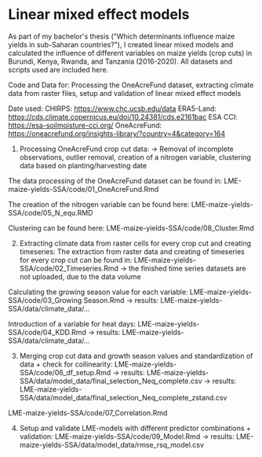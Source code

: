 # Linear mixed effect models
As part of my bachelor's thesis ("Which determinants influence maize yields in sub-Saharan countries?"), I created linear mixed models and calculated the influence of different variables on maize yields (crop cuts) in Burundi, Kenya, Rwanda, and Tanzania (2016-2020). All datasets and scripts used are included here.

Code and Data for: Processing the OneAcreFund dataset, extracting climate data from raster files, setup and validation of linear mixed effect models 


Date used: 
     CHIRPS: https://www.chc.ucsb.edu/data
     ERA5-Land: https://cds.climate.copernicus.eu/doi/10.24381/cds.e2161bac
     ESA CCI: https://esa-soilmoisture-cci.org/
     OneAcreFund: https://oneacrefund.org/insights-library/?country=4&category=164
     
     
1. Processing OneAcreFund crop cut data: 
-> Removal of incomplete observations, outlier removal, creation of a nitrogen variable, clustering data based on planting/harvesting date

The data processing of the OneAcreFund dataset can be found in:
LME-maize-yields-SSA/code/01_OneAcreFund.Rmd

The creation of the nitrogen variable can be found here: 
LME-maize-yields-SSA/code/05_N_equ.RMD

Clustering can be found here: 
LME-maize-yields-SSA/code/08_Cluster.Rmd


2. Extracting climate data from raster cells for every crop cut and creating timeseries:
The extraction from raster data and creating of timeseries for every crop cut can be found in: 
LME-maize-yields-SSA/code/02_Timeseries.Rmd
-> the finished time series datasets are not uploaded, due to the data volume

Calculating the growing season value for each variable:
LME-maize-yields-SSA/code/03_Growing Season.Rmd
-> results: LME-maize-yields-SSA/data/climate_data/...

Introduction of a variable for heat days:
LME-maize-yields-SSA/code/04_KDD.Rmd
-> results: LME-maize-yields-SSA/data/climate_data/...


3. Merging crop cut data and growth season values and standardization of data + check for collinearity:
LME-maize-yields-SSA/code/06_df_setup.Rmd
-> results: LME-maize-yields-SSA/data/model_data/final_selection_Neq_complete.csv
-> results: LME-maize-yields-SSA/data/model_data/final_selection_Neq_complete_zstand.csv

LME-maize-yields-SSA/code/07_Correlation.Rmd


4. Setup and validate LME-models with different predictor combinations + validation:
LME-maize-yields-SSA/code/09_Model.Rmd
-> results: LME-maize-yields-SSA/data/model_data/rmse_rsq_model.csv
